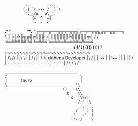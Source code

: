              .--,       .--,
            ( (  \.---./  ) )
             '.__/o   o\__.'
                {=  ^  =}
                 >  -  <
 ____________.""`-------`"".____________
/      ╔═╦═╦══╦╦╦═╦╦╗╔═╦═╦╦╗╔╦═╦╦══╗     \
\      ║╠║╩╠╗╔╣╔╣║╠..╣║║║║║║╚╣║║║║╦╣    /
/      ╚═╩╩╝╚╝╚╝╚═╩╩╝╚═╩╩═╩═╩╩╩═╩══╝     \
\_______________________________________/
               ___)( )(___
              (((__) (__)))
 / ~~~~~~~~~~~~~~~~~~~~~~~~~~~~~~ \
|  /~~\                      /~~\  |
|\ \   |                    |   / /|
| \   /| rAthena Developer  |\   / |
|  ~~  |                    |  ~~  |
|      |                    |      |
 \     |~~~~~~~~~~~~~~~~~~~~|     /
  \   /                      \   /
   ~~~                        ~~~
   _________________________________
  /                                 \
  |      Tauro                      |
  \______________________________ '\
                             ()    \\
                               O    \\  .
                                 o  |\\/|
                                    / " '\
                                    . .   .
                                   /    ) |
                                  '  _.'  |
                                  '-'/    \
